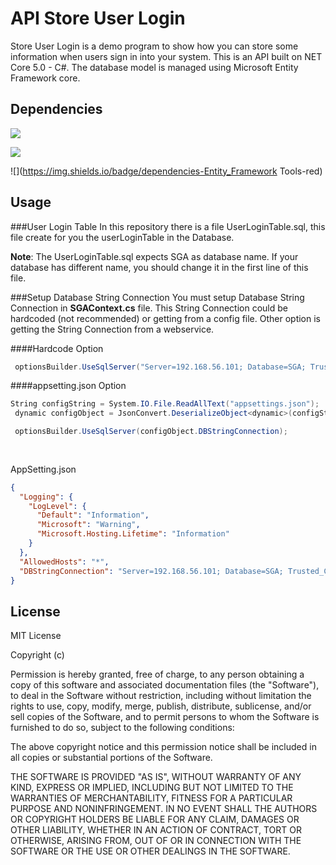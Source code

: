 # API Store User Login

Store User Login is a demo program to show how you can store some information when users sign in into your system. This is an API built on NET Core 5.0 - C#. The database model is managed using Microsoft Entity Framework core.


## Dependencies

![](https://img.shields.io/badge/dependencies-dotnetCore-red) 

![](https://img.shields.io/badge/dependencies-Entity_Framework-red)

![](https://img.shields.io/badge/dependencies-Entity_Framework Tools-red)



## Usage
###User Login Table
In this repository there is a file UserLoginTable.sql, this file create for you the userLoginTable in the Database.

**Note**: The UserLoginTable.sql expects SGA as database name. If your database has different name, you should change it in the first line of this file.

###Setup Database String Connection
You must setup Database String Connection in **SGAContext.cs** file. This String Connection could be hardcoded (not recommended) or getting from a config file. Other option is getting the String Connection from a webservice.

####Hardcode Option

```C#
 optionsBuilder.UseSqlServer("Server=192.168.56.101; Database=SGA; Trusted_Connection=false; User=sa; Password = 123456");
```

####appsetting.json Option
```C#
String configString = System.IO.File.ReadAllText("appsettings.json");
 dynamic configObject = JsonConvert.DeserializeObject<dynamic>(configString);

 optionsBuilder.UseSqlServer(configObject.DBStringConnection);
 
			
```
AppSetting.json
```json
{
  "Logging": {
    "LogLevel": {
      "Default": "Information",
      "Microsoft": "Warning",
      "Microsoft.Hosting.Lifetime": "Information"
    }
  },
  "AllowedHosts": "*",
  "DBStringConnection": "Server=192.168.56.101; Database=SGA; Trusted_Connection=false; User=sa; Password = 123456"
}
```

## License

MIT License

Copyright (c)

Permission is hereby granted, free of charge, to any person obtaining a copy
of this software and associated documentation files (the "Software"), to deal
in the Software without restriction, including without limitation the rights
to use, copy, modify, merge, publish, distribute, sublicense, and/or sell
copies of the Software, and to permit persons to whom the Software is
furnished to do so, subject to the following conditions:

The above copyright notice and this permission notice shall be included in all
copies or substantial portions of the Software.

THE SOFTWARE IS PROVIDED "AS IS", WITHOUT WARRANTY OF ANY KIND, EXPRESS OR
IMPLIED, INCLUDING BUT NOT LIMITED TO THE WARRANTIES OF MERCHANTABILITY,
FITNESS FOR A PARTICULAR PURPOSE AND NONINFRINGEMENT. IN NO EVENT SHALL THE
AUTHORS OR COPYRIGHT HOLDERS BE LIABLE FOR ANY CLAIM, DAMAGES OR OTHER
LIABILITY, WHETHER IN AN ACTION OF CONTRACT, TORT OR OTHERWISE, ARISING FROM,
OUT OF OR IN CONNECTION WITH THE SOFTWARE OR THE USE OR OTHER DEALINGS IN THE
SOFTWARE.